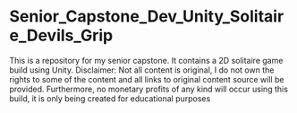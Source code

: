# Senior_Capstone_Dev_Unity_Solitaire_Devils_Grip
This is a repository for my senior capstone. It contains a 2D solitaire game build using Unity. Disclaimer: Not all content is original, I do not own the rights to some of the content and all links to original content source will be provided. Furthermore, no monetary profits of any kind will occur using this build, it is only being created for educational purposes 
